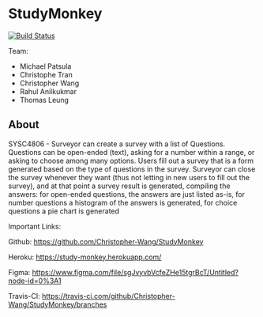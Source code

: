 # StudyMonkey
[![Build Status](https://travis-ci.com/Christopher-Wang/StudyMonkey.svg?branch=master)](https://travis-ci.com/Christopher-Wang/StudyMonkey)

Team: 
* Michael Patsula
* Christophe Tran
* Christopher Wang
* Rahul Anilkukmar
* Thomas Leung

## About
SYSC4806 - Surveyor can create a survey with a list of Questions. Questions can be open-ended (text), asking for a number within a range, or asking to choose among many options.  Users fill out a survey that is a form generated based on the type of questions in the survey. Surveyor can close the survey whenever they want (thus not letting in new users to fill out the survey), and at that point a survey result is generated, compiling the answers: for open-ended questions, the answers are just listed as-is, for number questions a histogram of the answers is generated, for choice questions a pie chart is generated

Important Links:

Github: https://github.com/Christopher-Wang/StudyMonkey

Heroku: https://study-monkey.herokuapp.com/

Figma: https://www.figma.com/file/sgJvyvbVcfeZHe15tgrBcT/Untitled?node-id=0%3A1

Travis-CI: https://travis-ci.com/github/Christopher-Wang/StudyMonkey/branches